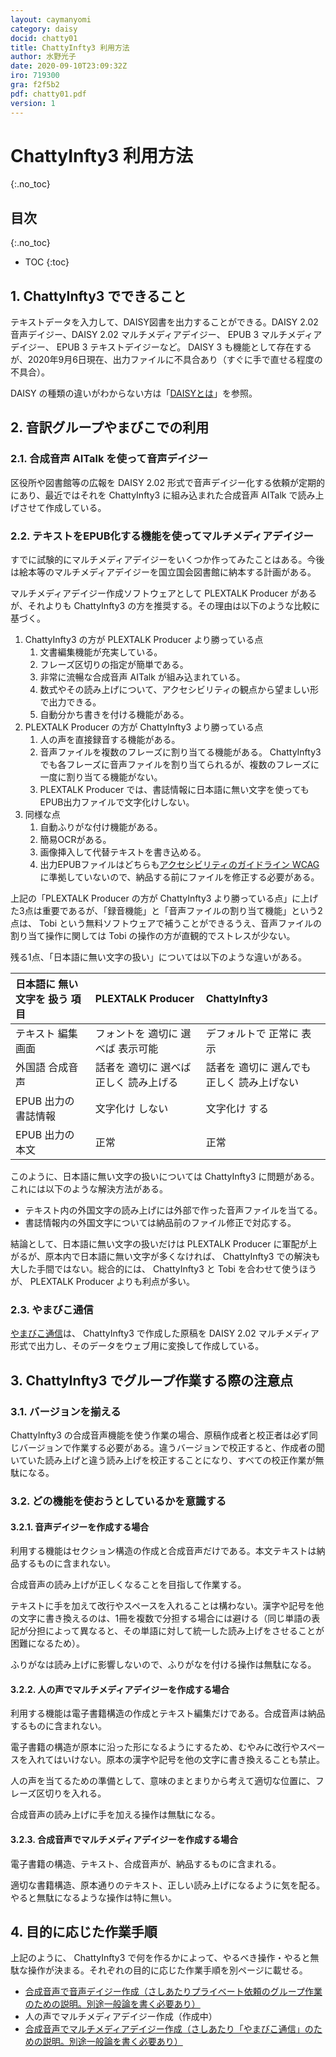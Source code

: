 ```yaml
---
layout: caymanyomi
category: daisy
docid: chatty01
title: ChattyInfty3 利用方法
author: 水野光子
date: 2020-09-10T23:09:32Z
iro: 719300
gra: f2f5b2
pdf: chatty01.pdf
version: 1
---
```


# ChattyInfty3 利用方法
{:.no_toc}

## 目次
{:.no_toc}

* TOC
{:toc}

## 1. ChattyInfty3 でできること

テキストデータを入力して、DAISY図書を出力することができる。DAISY 2.02 音声デイジー、DAISY 2.02 マルチメディアデイジー、 EPUB 3 マルチメディアデイジー、 EPUB 3 テキストデイジーなど。 DAISY 3 も機能として存在するが、2020年9月6日現在、出力ファイルに不具合あり（すぐに手で直せる程度の不具合）。

DAISY の種類の違いがわからない方は「[DAISYとは](https://o-yamabiko.github.io/learn/daisy.html)」を参照。

## 2. 音訳グループやまびこでの利用

### 2.1. 合成音声 AITalk を使って音声デイジー

区役所や図書館等の広報を DAISY 2.02 形式で音声デイジー化する依頼が定期的にあり、最近ではそれを ChattyInfty3 に組み込まれた合成音声 AITalk で読み上げさせて作成している。

### 2.2. テキストをEPUB化する機能を使ってマルチメディアデイジー

すでに試験的にマルチメディアデイジーをいくつか作ってみたことはある。今後は絵本等のマルチメディアデイジーを国立国会図書館に納本する計画がある。

マルチメディアデイジー作成ソフトウェアとして PLEXTALK Producer があるが、それよりも ChattyInfty3 の方を推奨する。その理由は以下のような比較に基づく。

1. ChattyInfty3 の方が PLEXTALK Producer より勝っている点
    1. 文書編集機能が充実している。
    1. フレーズ区切りの指定が簡単である。
    1. 非常に流暢な合成音声 AITalk が組み込まれている。
    1. 数式やその読み上げについて、アクセシビリティの観点から望ましい形で出力できる。
    1. 自動分かち書きを付ける機能がある。
1. PLEXTALK Producer の方が ChattyInfty3 より勝っている点
    1. 人の声を直接録音する機能がある。
    1. 音声ファイルを複数のフレーズに割り当てる機能がある。 ChattyInfty3 でも各フレーズに音声ファイルを割り当てられるが、複数のフレーズに一度に割り当てる機能がない。
    1. PLEXTALK Producer では、書誌情報に日本語に無い文字を使ってもEPUB出力ファイルで文字化けしない。
1. 同様な点
    1. 自動ふりがな付け機能がある。
    1. 簡易OCRがある。
    1. 画像挿入して代替テキストを書き込める。
    1. 出力EPUBファイルはどちらも[アクセシビリティのガイドライン WCAG](https://www.w3.org/TR/WCAG22/) に準拠していないので、納品する前にファイルを修正する必要がある。

上記の「PLEXTALK Producer の方が ChattyInfty3 より勝っている点」に上げた3点は重要であるが、「録音機能」と「音声ファイルの割り当て機能」という2点は、 Tobi という無料ソフトウェアで補うことができるうえ、音声ファイルの割り当て操作に関しては Tobi の操作の方が直観的でストレスが少ない。

残る1点、「日本語に無い文字の扱い」については以下のような違いがある。

<div class="tablewidth" markdown="1">

| 日本語に 無い 文字を 扱う 項目 | PLEXTALK Producer | ChattyInfty3 |
|:---|:------------------|:-------------|
|テキスト 編集画面|フォントを 適切に 選べば 表示可能|デフォルトで 正常に 表示|
|外国語 合成音声|話者を 適切に 選べば 正しく 読み上げる|話者を 適切に 選んでも 正しく 読み上げない|
|EPUB 出力の 書誌情報|文字化け しない|文字化け する|
|EPUB 出力の 本文|正常|正常|

</div>

このように、日本語に無い文字の扱いについては ChattyInfty3 に問題がある。これには以下のような解決方法がある。

- テキスト内の外国文字の読み上げには外部で作った音声ファイルを当てる。
- 書誌情報内の外国文字については納品前のファイル修正で対応する。

結論として、日本語に無い文字の扱いだけは PLEXTALK Producer に軍配が上がるが、原本内で日本語に無い文字が多くなければ、 ChattyInfty3 での解決も大した手間ではない。総合的には、 ChattyInfty3 と Tobi を合わせて使うほうが、 PLEXTALK Producer よりも利点が多い。

### 2.3. やまびこ通信

[やまびこ通信](https://o-yamabiko.github.io/bn.html)は、 ChattyInfty3 で作成した原稿を DAISY 2.02 マルチメディア形式で出力し、そのデータをウェブ用に変換して作成している。

## 3. ChattyInfty3 でグループ作業する際の注意点

### 3.1. バージョンを揃える

ChattyInfty3 の合成音声機能を使う作業の場合、原稿作成者と校正者は必ず同じバージョンで作業する必要がある。違うバージョンで校正すると、作成者の聞いていた読み上げと違う読み上げを校正することになり、すべての校正作業が無駄になる。

### 3.2. どの機能を使おうとしているかを意識する

#### 3.2.1. 音声デイジーを作成する場合

利用する機能はセクション構造の作成と合成音声だけである。本文テキストは納品するものに含まれない。

合成音声の読み上げが正しくなることを目指して作業する。

テキストに手を加えて改行やスペースを入れることは構わない。漢字や記号を他の文字に書き換えるのは、1冊を複数で分担する場合には避ける（同じ単語の表記が分担によって異なると、その単語に対して統一した読み上げをさせることが困難になるため）。

ふりがなは読み上げに影響しないので、ふりがなを付ける操作は無駄になる。

#### 3.2.2. 人の声でマルチメディアデイジーを作成する場合

利用する機能は電子書籍構造の作成とテキスト編集だけである。合成音声は納品するものに含まれない。

電子書籍の構造が原本に沿った形になるようにするため、むやみに改行やスペースを入れてはいけない。原本の漢字や記号を他の文字に書き換えることも禁止。

人の声を当てるための準備として、意味のまとまりから考えて適切な位置に、フレーズ区切りを入れる。

合成音声の読み上げに手を加える操作は無駄になる。

#### 3.2.3. 合成音声でマルチメディアデイジーを作成する場合

電子書籍の構造、テキスト、合成音声が、納品するものに含まれる。

適切な書籍構造、原本通りのテキスト、正しい読み上げになるように気を配る。やると無駄になるような操作は特に無い。

## 4. 目的に応じた作業手順

上記のように、 ChattyInfty3 で何を作るかによって、やるべき操作・やると無駄な操作が決まる。それぞれの目的に応じた作業手順を別ページに載せる。

- [合成音声で音声デイジー作成（さしあたりプライベート依頼のグループ作業のための説明。別途一般論を書く必要あり）](https://o-yamabiko.github.io/learn/chatty_group.html)
- 人の声でマルチメディアデイジー作成（作成中）
- [合成音声でマルチメディアデイジー作成（さしあたり「やまびこ通信」のための説明。別途一般論を書く必要あり）](https://o-yamabiko.github.io/learn/ctusin.html)


